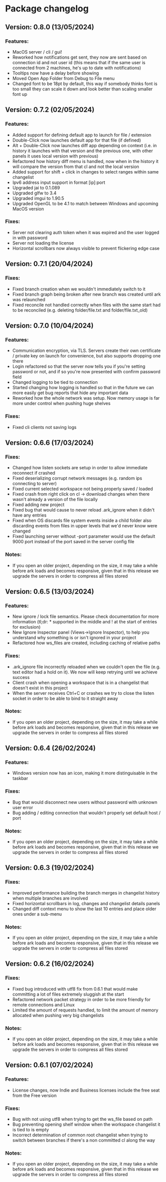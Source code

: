 # Package changelog
## Version: 0.8.0 (13/05/2024)
### Features:
- MacOS server / cli / gui!
- Reworked how notifications get sent, they now are sent based on connection id and not user id (this means that if the same user is connected from 2 machines, he's up to date with notifications)
- Tooltips now have a delay before showing
- Moved Open App Folder from Debug to File menu
- Changed font to be 18pt by default, this way if somebody thinks font is too small they can scale it down and look better than scaling smaller font up

## Version: 0.7.2 (02/05/2024)
### Features:
- Added support for defining default app to launch for file / extension
- Double-Click now launches default app for that file (if defined)
- Alt + Double-Click now launches diff app depending on context (i.e. in history it launches with that version and the previous one, with other panels it uses local version with previous)
- Refactored how history diff menu is handled, now when in the history it will compare the version from that cl and not the local version
- Added support for shift + click in changes to select ranges within same changelist
- Ipv6 address input support in format [ip]:port
- Upgraded jai to 0.1.089
- Upgraded glfw to 3.4
- Upgraded imgui to 1.90.5
- Upgraded OpenGL to be 4.1 to match between Windows and upcoming MacOS version

### Fixes:
- Server not clearing auth token when it was expired and the user logged in with password
- Server not loading the license
- Horizontal scrollbars now always visible to prevent flickering edge case

## Version: 0.7.1 (20/04/2024)
### Fixes:
- Fixed branch creation when we wouldn't immediately switch to it
- Fixed branch graph being broken after new branch was created until ark was relaunched
- Fixed reconcile not handled correctly when files with the same start had to be reconciled (e.g. deleting folder/file.txt and folder/file.txt_old)

## Version: 0.7.0 (10/04/2024)
### Features:
- Communication encryption, via TLS. Servers create their own certificate / private key on launch for convenience, but also supports dropping one there
- Login refactored so that the server now tells you if you're setting password or not, and if so you're now presented with confirm password field
- Changed logging to be tied to connection
- Started changing how logging is handled so that in the future we can more easily get bug reports that hide any important data
- Reworked how the whole network was setup. Now memory usage is far more under control when pushing huge shelves

### Fixes:
- Fixed cli clients not saving logs

## Version: 0.6.6 (17/03/2024)
### Fixes:
- Changed how listen sockets are setup in order to allow immediate reconnect if crashed
- Fixed deserializing corrupt network messages (e.g. random ips connecting to server)
- Fixed current selected workspace not being properly saved / loaded
- Fixed crash from right click on cl -> download changes when there wasn't already a version of the file locally
- Fixed adding new project
- Fixed bug that would cause to never reload .ark_ignore when it didn't have any entries
- Fixed when OS discards file system events inside a child folder also discarding events from files in upper levels that we'd never know were changed
- Fixed launching server without -port parameter would use the default 9000 port instead of the port saved in the server config file

### Notes:
- If you open an older project, depending on the size, it may take a while before ark loads and becomes responsive, given that in this release we upgrade the servers in order to compress all files stored

## Version: 0.6.5 (13/03/2024)
### Features:
- New ignore / lock file semantics. Please check documentation for more information (tl;dr: * supported in the middle and ! at the start of entries for exclusion)
- New Ignore Inspector panel (Views->Ignore Inspector), to help you understand why something is or isn't ignored in your project
- Refactored how ws_files are created, including caching of relative paths

### Fixes:
- .ark_ignore file incorrectly reloaded when we couldn't open the file (e.g. text editor had a hold on it). We now will keep retrying until we achieve success
- Client crash when opening a workspace that is in a changelist that doesn't exist in this project
- When the server receives Ctrl+C or crashes we try to close the listen socket in order to be able to bind to it straight away

### Notes:
- If you open an older project, depending on the size, it may take a while before ark loads and becomes responsive, given that in this release we upgrade the servers in order to compress all files stored

## Version: 0.6.4 (26/02/2024)
### Features:
- Windows version now has an icon, making it more distinguisable in the taskbar

### Fixes:
- Bug that would disconnect new users without password with unknown user error
- Bug adding / editing connection that wouldn't properly set default host / port

### Notes:
- If you open an older project, depending on the size, it may take a while before ark loads and becomes responsive, given that in this release we upgrade the servers in order to compress all files stored

## Version: 0.6.3 (19/02/2024)
### Fixes:
- Improved performance building the branch merges in changelist history when multiple branches are involved
- Fixed horizontal scrollbars in log, changes and changelist details panels
- Changed diff context menu to show the last 10 entries and place older ones under a sub-menu

### Notes:
- If you open an older project, depending on the size, it may take a while before ark loads and becomes responsive, given that in this release we upgrade the servers in order to compress all files stored

## Version: 0.6.2 (16/02/2024)
### Fixes:
- Fixed bug introduced with utf8 fix from 0.6.1 that would make committing a lot of files extremely sluggish at the start
- Refactored network packet strategy in order to be more friendly for remote connections and Linux
- Limited the amount of requests handled, to limit the amount of memory allocated when pushing very big changelists

### Notes:
- If you open an older project, depending on the size, it may take a while before ark loads and becomes responsive, given that in this release we upgrade the servers in order to compress all files stored

## Version: 0.6.1 (07/02/2024)
### Features:
- License changes, now Indie and Business licenses include the free seat from the Free version

### Fixes:
- Bug with not using utf8 when trying to get the ws_file based on path
- Bug preventing opening shelf window when the workspace changelist it is tied to is empty
- Incorrect determination of common root changelist when trying to switch between branches if there's a non committed cl along the way

### Notes:
- If you open an older project, depending on the size, it may take a while before ark loads and becomes responsive, given that in this release we upgrade the servers in order to compress all files stored